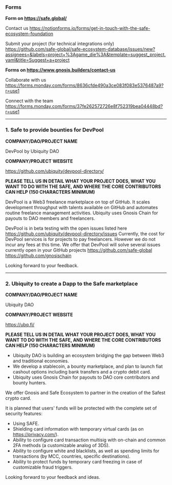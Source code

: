 ### Forms

**Form on https://safe.global/**

Contact us
https://notionforms.io/forms/get-in-touch-with-the-safe-ecosystem-foundation

Submit your project (for technical integrations only)
https://github.com/safe-global/safe-ecosystem-database/issues/new?assignees=&labels=project+%3Agame_die%3A&template=suggest_project.yaml&title=Suggest+a+project

**Forms on https://www.gnosis.builders/contact-us**

Collaborate with us
https://forms.monday.com/forms/8636cfde490a3ce083f083e5376487a9?r=use1

Connect with the team 
https://forms.monday.com/forms/37fe262572726e8f752319bea04448bd?r=use1

---

### 1. Safe to provide bounties for DevPool

**COMPANY/DAO/PROJECT NAME**

DevPool by Ubiquity DAO

**COMPANY/PROJECT WEBSITE** 

https://github.com/ubiquity/devpool-directory/

**PLEASE TELL US IN DETAIL WHAT YOUR PROJECT DOES, WHAT YOU WANT TO DO WITH THE SAFE, AND WHERE THE CORE CONTRIBUTORS CAN HELP (150 CHARACTERS MINIMUM)** 

DevPool is a Web3 freelance marketplace on top of GitHub. 
It scales development throughput with talents available on GitHub and automates routine freelance management activities.
Ubiquity uses Gnosis Chain for payouts to DAO members and freelancers.

DevPool is in beta testing with the open issues listed here https://github.com/ubiquity/devpool-directory/issues
Currently, the cost for DevPool services is for projects to pay freelancers. However we do not incur any fees at this time.
We offer that DevPool will solve several issues currently open in your GitHub projects https://github.com/safe-global https://github.com/gnosischain

Looking forward to your feedback.

---

### 2. Ubiquity to create a Dapp to the Safe marketplace

**COMPANY/DAO/PROJECT NAME**

Ubiquity DAO

**COMPANY/PROJECT WEBSITE** 

https://ubq.fi/

**PLEASE TELL US IN DETAIL WHAT YOUR PROJECT DOES, WHAT YOU WANT TO DO WITH THE SAFE, AND WHERE THE CORE CONTRIBUTORS CAN HELP (150 CHARACTERS MINIMUM)** 

- Ubiquity DAO is building an ecosystem bridging the gap between Web3 and traditional economies.
- We develop a stablecoin, a bounty marketplace, and plan to launch fiat cashout options including bank transfers and a crypto debit card.
- Ubiquity uses Gnosis Chain for payouts to DAO core contributors and bounty hunters.  

We offer Gnosis and Safe Ecosystem to partner in the creation of the Safest crypto card. 

It is planned that users' funds will be protected with the complete set of security features:
- Using SAFE.
- Shielding card information with temporary virtual cards (as on https://privacy.com/).
- Ability to configure card transaction multisig with on-chain and common 2FA methods (a customizable analog of 3DS).
- Ability to configure white and blacklists, as well as spending limits for transactions (by MCC, countries, specific destinations).
- Ability to protect funds by temporary card freezing in case of customizable fraud triggers.

Looking forward to your feedback and ideas.

